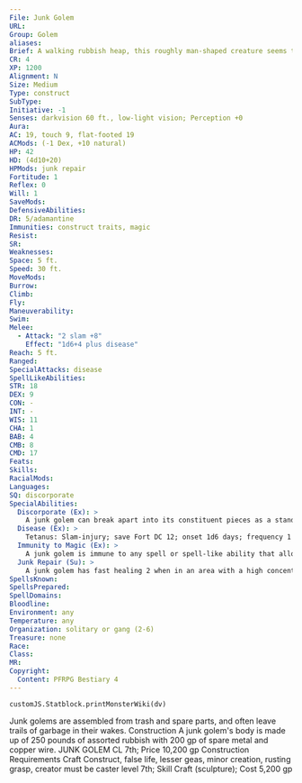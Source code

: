 ```yaml
---
File: Junk Golem
URL: 
Group: Golem
aliases: 
Brief: A walking rubbish heap, this roughly man-shaped creature seems to be barely holding itself together.
CR: 4
XP: 1200
Alignment: N
Size: Medium
Type: construct
SubType: 
Initiative: -1
Senses: darkvision 60 ft., low-light vision; Perception +0
Aura: 
AC: 19, touch 9, flat-footed 19
ACMods: (-1 Dex, +10 natural)
HP: 42
HD: (4d10+20)
HPMods: junk repair
Fortitude: 1
Reflex: 0
Will: 1
SaveMods: 
DefensiveAbilities: 
DR: 5/adamantine
Immunities: construct traits, magic
Resist: 
SR: 
Weaknesses: 
Space: 5 ft.
Speed: 30 ft.
MoveMods: 
Burrow: 
Climb: 
Fly: 
Maneuverability: 
Swim: 
Melee: 
  - Attack: "2 slam +8"
    Effect: "1d6+4 plus disease"
Reach: 5 ft.
Ranged: 
SpecialAttacks: disease
SpellLikeAbilities: 
STR: 18
DEX: 9
CON: -
INT: -
WIS: 11
CHA: 1
BAB: 4
CMB: 8
CMD: 17
Feats: 
Skills: 
RacialMods: 
Languages: 
SQ: discorporate
SpecialAbilities:
  Discorporate (Ex): >
    A junk golem can break apart into its constituent pieces as a standard action, becoming a swarming mass of Tiny parts. It gains the swarm subtype, its space changes to 10 feet, and its reach changes to 0. In this form, it gains a swarm attack that deals 1d6 points of damage and inflicts disease, but loses its slam attacks. It can revert back to its normal form as a full-round action.
  Disease (Ex): >
    Tetanus: Slam-injury; save Fort DC 12; onset 1d6 days; frequency 1 day; effect 1d4 Dex damage. Each time someone takes Dexterity damage from tetanus, there's a 50% chance his jaw muscles stiffen, preventing speech and the use of spells with verbal components for 24 hours; cure 2 consecutive saves. The save DC is Constitution-based.
  Immunity to Magic (Ex): >
    A junk golem is immune to any spell or spell-like ability that allows spell resistance. In addition, certain spells and effects function differently against a junk golem, as noted below. • A shatter spell causes a junk golem to discorporate and dazes it for 1 round. • A grease spell affects the junk golem as if it were haste for 1d6 rounds and ends any slow effect on it. • An arcane lock or hold portal spell affects the junk golem as if it were a slow spell for 1d6 rounds and breaks any haste effect on it. • A wood shape or rusting grasp spell deals 2d6 points of damage to a junk golem.
  Junk Repair (Su): >
    A junk golem has fast healing 2 when in an area with a high concentration of debris, such as a refuse heap or the area created by another junk golem's discorporate ability.
SpellsKnown: 
SpellsPrepared: 
SpellDomains: 
Bloodline: 
Environment: any
Temperature: any
Organization: solitary or gang (2-6)
Treasure: none
Race: 
Class: 
MR: 
Copyright:
  Content: PFRPG Bestiary 4
---
```

```dataviewjs
customJS.Statblock.printMonsterWiki(dv)
```
Junk golems are assembled from trash and spare parts, and often leave trails of garbage in their wakes.  Construction  A junk golem's body is made up of 250 pounds of assorted rubbish with 200 gp of spare metal and copper wire.  JUNK GOLEM  CL 7th; Price 10,200 gp  Construction  Requirements Craft Construct, false life, lesser geas, minor creation, rusting grasp, creator must be caster level 7th; Skill Craft (sculpture); Cost 5,200 gp
